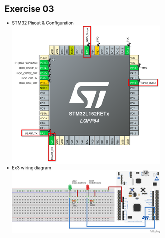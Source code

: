 # Exercise 03
- STM32 Pinout & Configuration
![](03-stm32-pinout-config.png)
- Ex3 wiring diagram
![](03-wiring-diagram.png)
